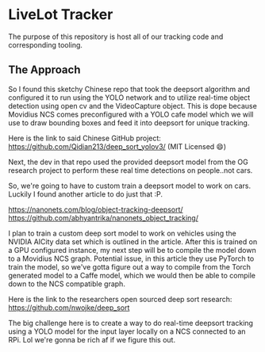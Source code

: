 # LiveLot Tracker

The purpose of this repository is host all of our tracking code and corresponding tooling.


## The Approach

So I found this sketchy Chinese repo that took the deepsort algorithm and configured it to run using the YOLO network and to utilize real-time object detection using open cv and the VideoCapture object. This is dope because Movidius NCS comes preconfigured with a YOLO cafe model which we will use to draw bounding boxes and feed it into deepsort for unique tracking.

Here is the link to said Chinese GitHub project: https://github.com/Qidian213/deep_sort_yolov3/ (MIT Licensed 😄)

Next, the dev in that repo used the provided deepsort model from the OG research project to perform these real time detections on people..not cars.

So, we're going to have to custom train a deepsort model to work on cars. Luckily I found another article to do just that :P. 

https://nanonets.com/blog/object-tracking-deepsort/
https://github.com/abhyantrika/nanonets_object_tracking/

I plan to train a custom deep sort model to work on vehicles using the NVIDIA AICity data set which is outlined in the article. After this is trained on a GPU configured instance, my next step will be to compile the model down to a Movidius NCS graph. Potential issue, in this article they use PyTorch to train the model, so we've gotta figure out a way to compile from the Torch generated model to a Caffe model, which we would then be able to compile down to the NCS compatible
graph.

Here is the link to the researchers open sourced deep sort research: https://github.com/nwojke/deep_sort

The big challenge here is to create a way to do real-time deepsort tracking using a YOLO model for the input layer locally on a NCS connected to an RPi. Lol we're gonna be rich af if we figure this out.

